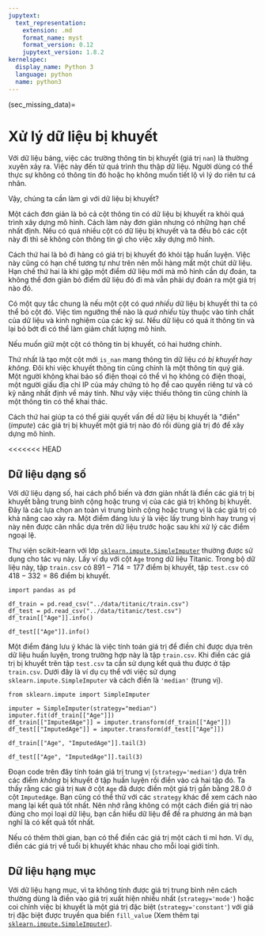 ```yaml
---
jupytext:
  text_representation:
    extension: .md
    format_name: myst
    format_version: 0.12
    jupytext_version: 1.8.2
kernelspec:
  display_name: Python 3
  language: python
  name: python3
---
```


(sec_missing_data)=
# Xử lý dữ liệu bị khuyết

Với dữ liệu bảng, việc các trường thông tin bị khuyết (giá trị `nan`) là thường xuyên xảy ra. Việc này đến từ quá trình thu thập dữ liệu. Người dùng có thể thực sự không có thông tin đó hoặc họ không muốn tiết lộ vì lý do riên tư cá nhân.

Vậy, chúng ta cần làm gì với dữ liệu bị khuyết?

Một cách đơn giản là bỏ cả cột thông tin có dữ liệu bị khuyết ra khỏi quá trình xây dựng mô hình. Cách làm này đơn giản nhưng có những hạn chế nhất định. Nếu có quá nhiều cột có dữ liệu bị khuyết và ta đều bỏ các cột này đi thì sẽ không còn thông tin gì cho việc xây dựng mô hình.

Cách thứ hai là bỏ đi hàng có giá trị bị khuyết đó khỏi tập huấn luyện. Việc này cũng có hạn chế tương tự như trên nên mỗi hàng mất một chút dữ liệu. Hạn chế thứ hai là khi gặp một điểm dữ liệu mới mà mô hình cần dự đoán, ta không thể đơn giản bỏ điểm dữ liệu đó đi mà vẫn phải dự đoán ra một giá trị nào đó.

Có một quy tắc chung là nếu một cột có _quá nhiều_ dữ liệu bị khuyết thì ta có thể bỏ cột đó. Việc tìm ngưỡng thế nào là _quá nhiều_ tùy thuộc vào tính chất của dữ liệu và kinh nghiệm của các kỹ sư. Nếu dữ liệu có quá ít thông tin và lại bỏ bớt đi có thể làm giảm chất lượng mô hình.

Nếu muốn giữ một cột có thông tin bị khuyết, có hai hướng chính.

Thứ nhất là tạo một cột mới `is_nan` mang thông tin dữ liệu _có bị khuyết hay không_. Đôi khi việc khuyết thông tin cũng chính là một thông tin quý giá. Một người không khai báo số điện thoại có thể vì họ không có điện thoại, một người giấu địa chỉ IP của máy chứng tỏ họ đề cao quyền riêng tư và có kỹ năng nhất định về máy tính. Như vậy việc thiếu thông tin cũng chính là một thông tin có thể khai thác.

Cách thứ hai giúp ta có thể giải quyết vấn đề dữ liệu bị khuyết là "điền" (_impute_) các giá trị bị khuyết một giá trị nào đó rồi dùng giá trị đó để xây dựng mô hình.

<<<<<<< HEAD
## Dữ liệu dạng số

Với dữ liệu dạng số, hai cách phổ biến và đơn giản nhất là điền các giá trị bị khuyết bằng trung bình cộng hoặc trung vị của các giá trị không bị khuyết. Đây là các lựa chọn an toàn vì trung bình cộng hoặc trung vị là các giá trị có khả năng cao xảy ra. Một điểm đáng lưu ý là việc lấy trung bình hay trung vị này nên được cân nhắc dựa trên dữ liệu trước hoặc sau khi xử lý các điểm ngoại lệ.

Thư viện scikit-learn với lớp [`sklearn.impute.SimpleImputer`](https://scikit-learn.org/stable/modules/generated/sklearn.impute.SimpleImputer.html) thường được sử dụng cho tác vụ này. Lấy ví dụ với cột `Age` trong dữ liệu Titanic. Trong bộ dữ liệu này, tập `train.csv` có $891 - 714 = 177$ điểm bị khuyết, tập `test.csv` có $418 - 332 = 86$ điểm bị khuyết.

```{code-cell} ipython3
import pandas as pd

df_train = pd.read_csv("../data/titanic/train.csv")
df_test = pd.read_csv("../data/titanic/test.csv")
df_train[["Age"]].info()
```

```{code-cell} ipython3
df_test[["Age"]].info()
```

Một điểm đáng lưu ý khác là việc tính toán giá trị để điền chỉ được dựa trên dữ liệu huấn luyện, trong trường hợp này là tập `train.csv`. Khi điền các giá trị bị khuyết trên tập `test.csv` ta cần sử dụng kết quả thu được ở tập `train.csv`. Dưới đây là ví dụ cụ thể với việc sử dụng `sklearn.impute.SimpleImputer` và cách điền là `'median'` (trung vị).

```{code-cell} ipython3
from sklearn.impute import SimpleImputer

imputer = SimpleImputer(strategy="median")
imputer.fit(df_train[["Age"]])
df_train[["ImputedAge"]] = imputer.transform(df_train[["Age"]])
df_test[["ImputedAge"]] = imputer.transform(df_test[["Age"]])

df_train[["Age", "ImputedAge"]].tail(3)
```

```{code-cell} ipython3
df_test[["Age", "ImputedAge"]].tail(3)
```

Đoạn code trên đây tính toán giá trị trung vị (`strategy='median'`) dựa trên các điểm _không_ bị khuyết ở tập huấn luyện rồi điền vào cả hai tập đó. Ta thấy rằng các giá trị `NaN` ở cột `Age` đã được điền một giá trị gần bằng $28.0$ ở cột `ImputedAge`. Bạn cũng có thể thử với các `strategy` khác để xem cách nào mang lại kết quả tốt nhất. Nên nhớ rằng không có một cách điền giá trị nào đúng cho mọi loại dữ liệu, bạn cần hiểu dữ liệu để đề ra phương án mà bạn nghĩ là có kết quả tốt nhất.

Nếu có thêm thời gian, bạn có thể điền các giá trị một cách tỉ mỉ hơn. Ví dụ, điền các giá trị về tuổi bị khuyết khác nhau cho mỗi loại giới tính.

## Dữ liệu hạng mục

Với dữ liệu hạng mục, vì ta không tính được giá trị trung bình nên cách thường dùng là điền vào giá trị xuất hiện nhiều nhất (`strategy='mode'`) hoặc coi chính việc bị khuyết là một giá trị đặc biệt (`strategy='constant'`) với giá trị đặc biệt được truyền qua biến `fill_value` (Xem thêm tại [`sklearn.impute.SimpleImputer`](https://scikit-learn.org/stable/modules/generated/sklearn.impute.SimpleImputer.html)).

